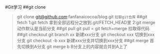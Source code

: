 #Git学习
##git clone 
>git clone git@github.com:fanfanaicocoa/blog.git
`拉取git仓库`
##git fetch
>1:git fetch 拿到全部远程分之放到.git/FETCH_HEAD里
>2:git merge 动作默认是当前分支
##git pull
>git pull = git fetch+merge
>拉取得代码
##git checkout
>git branch xx 新建xxx分支
>git checkout xxx 切换到xxx分支
>git checkout -b xxx 新建xxx分支并切换到xxx分支
##git merge
>首先切换到A分支
>git merge b
>B分支上的内容就合并到A上了


